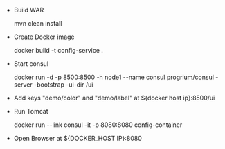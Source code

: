 * Build WAR

     mvn clean install
     
* Create Docker image

     docker build -t config-service .

* Start consul

    docker run -d -p 8500:8500 -h node1 --name consul progrium/consul -server -bootstrap -ui-dir /ui 

* Add keys "demo/color" and "demo/label" at ${docker host ip}:8500/ui

* Run Tomcat

     docker run --link consul -it -p 8080:8080 config-container
               
* Open Browser at ${DOCKER_HOST IP}:8080
